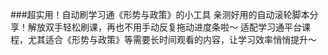 ###超实用！自动刷学习通《形势与政策》的小工具
亲测好用的自动滚轮脚本分享！解放双手轻松刷课，再也不用手动反复拖动进度条啦～
适配学习通平台课程，尤其适合《形势与政策》等需要长时间观看的内容，让学习效率悄悄提升～

